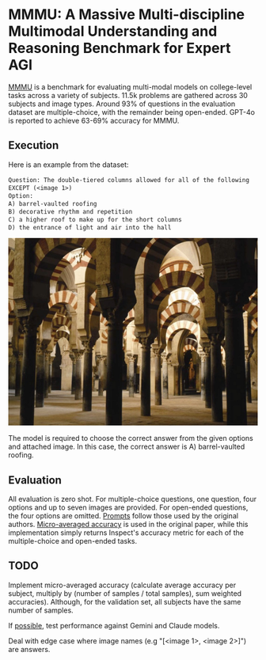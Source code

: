 # MMMU: A Massive Multi-discipline Multimodal Understanding and Reasoning Benchmark for Expert AGI

[MMMU](https://arxiv.org/abs/2311.16502) is a benchmark for evaluating multi-modal models on college-level tasks across a variety of subjects. 11.5k problems are gathered across 30 subjects and image types. Around 93% of questions in the evaluation dataset are multiple-choice, with the remainder being open-ended. GPT-4o is reported to achieve 63-69% accuracy for MMMU.

## Execution
Here is an example from the dataset:
```
Question: The double-tiered columns allowed for all of the following EXCEPT (<image 1>)
Option:
A) barrel-vaulted roofing
B) decorative rhythm and repetition
C) a higher roof to make up for the short columns
D) the entrance of light and air into the hall
```
![alt text](image.png)

The model is required to choose the correct answer from the given options and attached image. In this case, the correct answer is A) barrel-vaulted roofing.

## Evaluation
All evaluation is zero shot. For multiple-choice questions, one question, four options and up to seven images are provided. For open-ended questions, the four options are omitted. [Prompts](https://github.com/MMMU-Benchmark/MMMU/blob/main/eval/configs/llava1.5.yaml) follow those used by the original authors. [Micro-averaged accuracy](https://github.com/MMMU-Benchmark/MMMU/blob/main/eval/utils/eval_utils.py#L245) is used in the original paper, while this implementation simply returns Inspect's accuracy metric for each of the multiple-choice and open-ended tasks.

## TODO
Implement micro-averaged accuracy (calculate average accuracy per subject, multiply by (number of samples / total samples), sum weighted accuracies). Although, for the validation set, all subjects have the same number of samples.

If [possible](https://github.com/UKGovernmentBEIS/inspect_ai/blob/e12c1d274024db1761363aa4786a24b4426901b6/src/inspect_ai/_util/content.py#L14), test performance against Gemini and Claude models.

Deal with edge case where image names (e.g "[<image 1>, <image 2>]") are answers.
